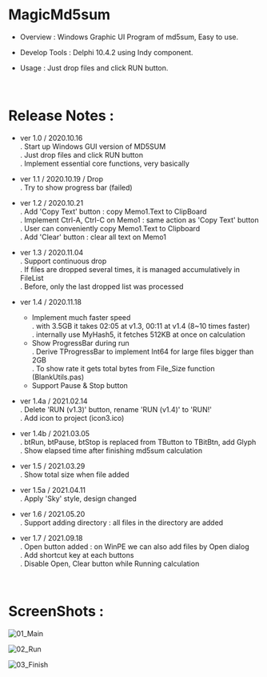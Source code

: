 # MagicMd5sum

- Overview : Windows Graphic UI Program of md5sum, Easy to use.

- Develop Tools : Delphi 10.4.2 using Indy component.

- Usage : Just drop files and click RUN button.

<br/>

# Release Notes :

- ver 1.0 / 2020.10.16 \
  . Start up Windows GUI version of MD5SUM \
  . Just drop files and click RUN button \
  . Implement essential core functions, very basically

- ver 1.1 / 2020.10.19 / Drop \
  . Try to show progress bar (failed)

- ver 1.2 / 2020.10.21 \
  . Add 'Copy Text' button : copy Memo1.Text to ClipBoard \
  . Implement Ctrl-A, Ctrl-C on Memo1 : same action as 'Copy Text' button \
  . User can conveniently copy Memo1.Text to Clipboard \
  . Add 'Clear' button : clear all text on Memo1

- ver 1.3 / 2020.11.04 \
  . Support continuous drop \
  . If files are dropped several times, it is managed accumulatively in FileList \
  . Before, only the last dropped list was processed

- ver 1.4 / 2020.11.18
  - Implement much faster speed \
    . with 3.5GB it takes 02:05 at v1.3, 00:11 at v1.4 (8~10 times faster) \
    . internally use MyHash5, it fetches 512KB at once on calculation
  - Show ProgressBar during run \
    . Derive TProgressBar to implement Int64 for large files bigger than 2GB \
    . To show rate it gets total bytes from File_Size function (BlankUtils.pas)
  - Support Pause & Stop button

- ver 1.4a / 2021.02.14 \
  . Delete 'RUN (v1.3)' button, rename 'RUN (v1.4)' to 'RUN!' \
  . Add icon to project (icon3.ico)

- ver 1.4b / 2021.03.05 \
  . btRun, btPause, btStop is replaced from TButton to TBitBtn, add Glyph \
  . Show elapsed time after finishing md5sum calculation

- ver 1.5 / 2021.03.29 \
  . Show total size when file added

- ver 1.5a / 2021.04.11 \
  . Apply 'Sky' style, design changed

- ver 1.6 / 2021.05.20 \
  . Support adding directory : all files in the directory are added

- ver 1.7 / 2021.09.18 \
  . Open button added : on WinPE we can also add files by Open dialog \
  . Add shortcut key at each buttons \
  . Disable Open, Clear button while Running calculation


<br/>

# ScreenShots :

![01_Main](https://user-images.githubusercontent.com/26485313/133889363-b2ff6da5-62b1-450e-be8d-864edf59be83.png)

![02_Run](https://user-images.githubusercontent.com/26485313/133889364-56630cb2-28e9-4216-ae74-0f467c3dd8a8.png)

![03_Finish](https://user-images.githubusercontent.com/26485313/133889365-5e85dfa1-c5d8-4b5d-84d5-30a24ab6e8ef.png)


<br/><br/>
